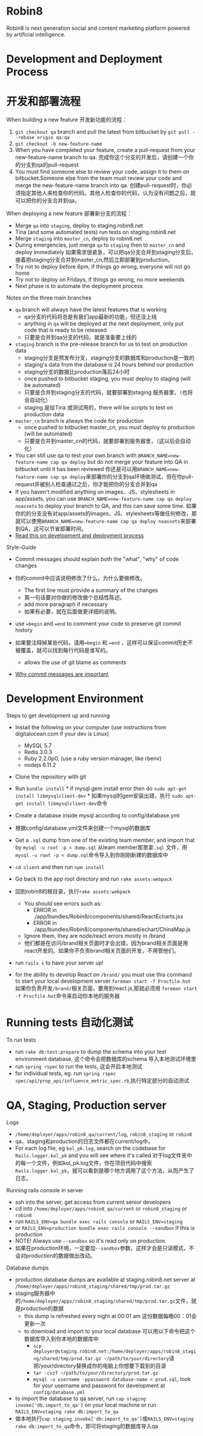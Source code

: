 Robin8
======
Robin8 is next generation social and content marketing platform powered
by artificial intelligence.

# Development and Deployment Process
# 开发和部署流程
  When building a new feature
  开发新功能的流程：

  1. `git checkout qa` branch and pull the latest from bitbucket by
     `git pull --rebase origin qa:qa`
  2. `git checkout -b new-feature-name`
  3. When you have completed your feature, create a pull-request from your
     new-feature-name branch to qa.
    完成你这个分支的开发后，请创建一个你的分支到qa的pull-request
  4. You must find someone else to review your code, assign it to them on bitbucket.Someone else from the team must review your code and merge the
     new-feature-name branch into qa.
    创建pull-request时，你必须指定其他人来检查你的代码。其他人检查你的代码，认为没有问题之后，就可以把你的分支合并到qa。

  When deploying a new feature
  部署新分支的流程：

  * Merge `qa` into `staging`, deploy to staging.robin8.net
  * Tina (and some automated tests) run tests on staging.robin8.net
  * Merge `staging` into `master_cn`, deploy to robin8.net
  * During emergencies, just merge `qa` to `staging` then to `master_cn` and
    deploy immediately
    如果需求很紧急，可以把qa分支合并到staging分支后，接着把staging分支合并到master_cn,然后立即部署到production。
  * Try not to deploy before 6pm, if things go wrong, everyone will not go
     home
  * Try not to deploy on Fridays, if things go wrong, no more weekends
  * Next phase is to automate the deployment process

  Notes on the three main branches

  * `qa` branch will always have the latest features that is working
    * qa分支的代码将总是有我们app最新的功能，但还没上线
    * anything in `qa` will be deployed at the next deployment, only put code
      that is ready to be released
    * 只要是合并到qa分支的代码，就是准备要上线的
  * `staging` branch is the pre-release branch for us to test on production data
    * staging分支是预发布分支，staging分支的数据库和production是一致的
    * staging's data from the database is 24 hours behind our production
    * staging分支的数据比production落后24小时
    * once pushed to bitbucket staging, you must deploy to staging (will be
      automated)
    * 只要是合并到staging分支的代码，就要部署到staging 服务器里，（也将会自动化）
    * staging 是给Tina 或测试用的，there will be scripts to test on production
      data
  * `master_cn` branch is always the code for production
    * once pushed to bitbucket master_cn, you must deploy to production (will be
      automated)
    * 只要是合并到master_cn的代码，就要部署到服务器里，（这以后会自动化）
  * You can still use qa to test your own branch with
    `BRANCH_NAME=new-feature-name cap qa deploy` but do not merge your feature
    into QA in bitbucket until it has been reviewed
    你还是可以用`BRANCH_NAME=new-feature-name cap qa deploy`来部署你的分支到qa环境做测试，但在你pull-request并被别人检查通过之后，你才能把你的分支合并到qa
  * If you haven't modified anything on images、JS、stylesheets in app/assets, you can use `BRANCH_NAME=new-feature-name cap qa deploy noassets` to deploy your branch to QA, and this can save some time.
    如果你的的分支没有对app/assets的images、JS、stylesheets等做任何修改，那就可以使用`BRANCH_NAME=new-feature-name cap qa deploy noassets`来部署到QA，这可以节省部署时间。
  * [Read this on development and deployment process](http://dltj.org/article/software-development-practice/)

  Style-Guide

  * Commit messages should explain both the "what", "why" of code changes
  * 你的commit中应该说明修改了什么，为什么要做修改。
    * The first line must provide a summary of the changes
    * 第一句话要对你做的修改做个总结性陈述。
    * add more paragraph if necessary
    * 如果有必要，就在后面做更详细的说明。
  * use `=begin` and `=end` to comment your code to preserve git commit history
  * 如果要注释掉某些代码，请用`=begin` 和 `=end` ，这样可以保证commit历史不被覆盖，就可以找到每行代码是谁写的。
    * allows the use of git blame as comments

  * [Why commit messages are important](http://tbaggery.com/2008/04/19/a-note-about-git-commit-messages.html)

# Development Environment

  Steps to get development up and running

  * Install the following on your computer (use instructions from digitalocean.com if your dev is Linux)
    * MySQL 5.7
    * Redis 3.0.3
    * Ruby 2.2.0p0, (use a ruby version manager, like rbenv)
    * nodejs 6.11.2

  *  Clone the repository with git
  *  Run `bundle install`
    * if mysql gem install error then do `sudo apt-get install libmysqlclient-dev`
    * 如果mysql的gem安装出错，执行 `sudo apt-get install libmysqlclient-dev`命令
  *  Create a database inside mysql according to config/database.yml
  *  根据config/database.yml文件来创建一个mysql的数据库
  *  Get a `.sql` dump from one of the existing team member, and import that by
     `mysql -u root -p < dump.sql`
     从team member那里拿`.sql` 文件，用`mysql -u root -p < dump.sql`命令导入到你刚刚新建的数据库中
  *  `cd client` and then run `npm install`
  *  Go back to the app root directory and run `rake assets:webpack`
  * 回到robin8的根目录，执行`rake assets:webpack`
    * You should see errors such as:
      * ERROR in ./app/bundles/Robin8/components/shared/ReactEcharts.jsx
      * ERROR in ./app/bundles/Robin8/components/shared/echart/ChinaMap.js
    * Ignore them, they are node/react errors mostly in /brand
    * 他们都是在访问/brand相关页面时才会出错，因为brand相关页面是用react开发的。如果你不负责brand相关页面的开发，不用管他们。
  * run `rails s` to have your server up!
  * for the ability to develop React on `/brand/` you must use this command to
    start your local development server `foreman start -f Procfile.hot`
    如果你负责开发`/brand/`相关页面，要用到react.js,那就必须用 `foreman start -f Procfile.hot`命令来启动你本地的服务器

# Running tests 自动化测试

  To run tests

  * run `rake db:test:prepare` to dump the schema into your test environment
    database, 这个命令会把数据库的schema 导入本地测试环境里
  * run `spring rspec` to run the tests, 这会开启本地测试
  * for individual tests, eg. run `spring rspec
    spec/api/prop_api/influence_metric_spec.rb`,执行特定部分的自动测试


# QA, Staging, Production server

  Logs
  * `/home/deployer/apps/robin8_qa/current/log`, `robin8_staging` or `robin8`
  * qa、staging和production的日志文件都在current/log中。
  * For each log file, eg `kol_pk.log`, search on the codebase for
    `Rails.logger.kol_pk` and you will see where it's called
    对于log文件夹中的每一个文件，例如kol_pk.log文件，你在项目代码中搜索`Rails.logger.kol_pk`，就可以看到是哪个地方调用了这个方法，从而产生了日志。

  Running rails console in server

  * ssh into the server, get access from current senior developers
  * cd into `/home/deployer/apps/robin8_qa/current` or `robin8_staging` or
    `robin8`
  * run `RAILS_ENV=qa bundle exec rails console` or `RAILS_ENV=staging`
  * or `RAILS_ENV=production bundle exec rails console --sandbox` if this is production
  * NOTE! Always use `--sandbox` so it's read only on production
  * 如果在production环境，一定要加`--sandbox`参数，这样才会是只读模式，不会对production的数据做出改动。

  Database dumps

  * production database dumps are available at staging.robin8.net server at
    `/home/deployer/apps/robin8_staging/shared/tmp/prod.tar.gz`
  * staging服务器中的`/home/deployer/apps/robin8_staging/shared/tmp/prod.tar.gz`文件，就是production的数据
    * this dump is refreshed every night at 00:01 am 这份数据每晚00：01会更新一次
    * to download and import to your local database 可以用以下命令把这个数据库导入到你本地的数据库中
      * `scp deployer@staging.robin8.net:/home/deployer/apps/robin8_staging/shared/tmp/prod.tar.gz
        ~/path/to/your/directory`请把/your/directory替换成你的电脑上你想要下载到的目录
      * `tar -cvzf ~/path/to/your/directory/prod.tar.gz`
      * `mysql -u username -ppassword database-name < prod.sql`, look for your
        username and password for development at `config/database.yml`
  * to import the database to qa server, run `cap staging invoke['db:import_to_qa']`
    on your local machine or run `RAILS_ENV=staging rake db:import_to_qa`
  * 做本地执行`cap staging invoke['db:import_to_qa']`或`RAILS_ENV=staging rake db:import_to_qa`命令，即可将staging的数据库导入qa
